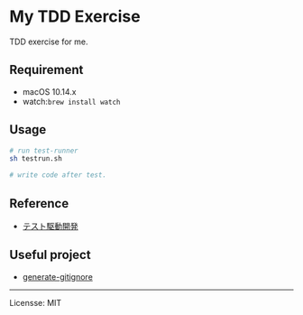 # My TDD Exercise

TDD exercise for me.

## Requirement

* macOS 10.14.x
* watch:`brew install watch`

## Usage

```bash
# run test-runner
sh testrun.sh

# write code after test.
```


## Reference

* [テスト駆動開発](https://www.amazon.co.jp/%E3%83%86%E3%82%B9%E3%83%88%E9%A7%86%E5%8B%95%E9%96%8B%E7%99%BA-%EF%BC%AB%EF%BD%85%EF%BD%8E%EF%BD%94%EF%BC%A2%EF%BD%85%EF%BD%83%EF%BD%8B-ebook/dp/B077D2L69C)

## Useful project

* [generate-gitignore](https://github.com/generate/generate-gitignore)

---

Licensse: MIT
